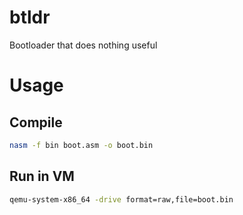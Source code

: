 # btldr
Bootloader that does nothing useful

# Usage

## Compile
```bash
nasm -f bin boot.asm -o boot.bin
```

##  Run in VM
```bash
qemu-system-x86_64 -drive format=raw,file=boot.bin
```
